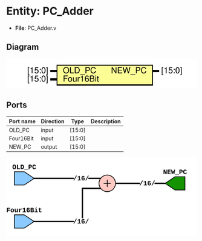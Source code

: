 # Entity: PC_Adder 

- **File**: PC_Adder.v
## Diagram

![Diagram](PC_Adder.svg "Diagram")
## Ports

| Port name | Direction | Type   | Description |
| --------- | --------- | ------ | ----------- |
| OLD_PC    | input     | [15:0] |             |
| Four16Bit | input     | [15:0] |             |
| NEW_PC    | output    | [15:0] |             |

![Schematic](Program_Adder_Sec.svg "Diagram")